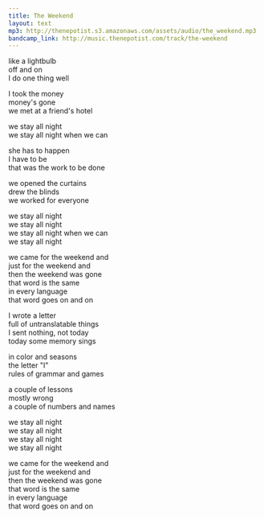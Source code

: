 ```yaml
---
title: The Weekend
layout: text
mp3: http://thenepotist.s3.amazonaws.com/assets/audio/the_weekend.mp3
bandcamp_link: http://music.thenepotist.com/track/the-weekend
---
```


like a lightbulb  
off and on  
I do one thing well

I took the money  
money's gone  
we met at a friend's hotel

we stay all night  
we stay all night when we can

she has to happen  
I have to be  
that was the work to be done

we opened the curtains  
drew the blinds  
we worked for everyone

we stay all night  
we stay all night  
we stay all night when we can  
we stay all night

we came for the weekend and  
just for the weekend and  
then the weekend was gone  
that word is the same  
in every language  
that word goes on and on

I wrote a letter  
full of untranslatable things  
I sent nothing, not today  
today some memory sings

in color and seasons  
the letter "I"  
rules of grammar and games

a couple of lessons  
mostly wrong  
a couple of numbers and names

we stay all night  
we stay all night  
we stay all night  
we stay all night

we came for the weekend and  
just for the weekend and  
then the weekend was gone  
that word is the same  
in every language  
that word goes on and on
